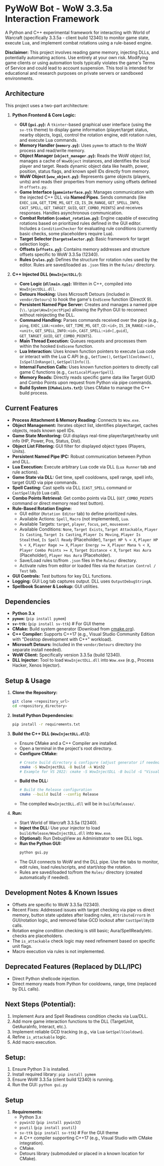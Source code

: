 # PyWoW Bot - WoW 3.3.5a Interaction Framework

A Python and C++ experimental framework for interacting with World of Warcraft (specifically 3.3.5a - client build 12340) to monitor game state, execute Lua, and implement combat rotations using a rule-based engine.

**Disclaimer:** This project involves reading game memory, injecting DLLs, and potentially automating actions. Use entirely at your own risk. Modifying game clients or using automation tools typically violates the game's Terms of Service and could lead to account suspension. This tool is intended for educational and research purposes on private servers or sandboxed environments.

## Architecture

This project uses a two-part architecture:

1.  **Python Frontend & Core Logic:**
    *   **GUI (`gui.py`):** A `tkinter`-based graphical user interface (using the `sv-ttk` theme) to display game information (player/target status, nearby objects, logs), control the rotation engine, edit rotation rules, and execute Lua commands.
    *   **Memory Handler (`memory.py`):** Uses `pymem` to attach to the WoW process and read/write memory.
    *   **Object Manager (`object_manager.py`):** Reads the WoW object list, manages a cache of `WowObject` instances, and identifies the local player and target. Reads dynamic object data like health, power, position, status flags, and known spell IDs directly from memory.
    *   **WoW Object (`wow_object.py`):** Represents game objects (players, units) and reads their properties from memory using offsets defined in `offsets.py`.
    *   **Game Interface (`gameinterface.py`):** Manages communication with the injected C++ DLL via **Named Pipes**. Sends commands (like `EXEC_LUA`, `GET_TIME_MS`, `GET_CD`, `IS_IN_RANGE`, `GET_SPELL_INFO`, `CAST_SPELL`, `GET_TARGET_GUID`, `GET_COMBO_POINTS`) and receives responses. Handles asynchronous communication.
    *   **Combat Rotation (`combat_rotation.py`):** Engine capable of executing rotations based on prioritized rules defined in the GUI editor. Includes a `ConditionChecker` for evaluating rule conditions (currently basic checks, some placeholders require Lua).
    *   **Target Selector (`targetselector.py`):** Basic framework for target selection logic.
    *   **Offsets (`offsets.py`):** Contains memory addresses and structure offsets specific to WoW 3.3.5a (12340).
    *   **Rules (`rules.py`):** Defines the structure for rotation rules used by the editor. Rules are saved/loaded as `.json` files in the `Rules/` directory.

2.  **C++ Injected DLL (`WowInjectDLL/`):**
    *   **Core Logic (`dllmain.cpp`):** Written in C++, compiled into `WowInjectDLL.dll`.
    *   **Detours Hooking:** Uses Microsoft Detours (included in `vendor/Detours`) to hook the game's `EndScene` function (DirectX 9).
    *   **Persistent Named Pipe Server:** Creates and manages a named pipe (`\\.\pipe\WowInjectPipe`) allowing the Python GUI to reconnect without reinjecting the DLL.
    *   **Command Handling:** Parses commands received over the pipe (e.g., `ping`, `EXEC_LUA:<code>`, `GET_TIME_MS`, `GET_CD:<id>`, `IS_IN_RANGE:<id>,<unit>`, `GET_SPELL_INFO:<id>`, `CAST_SPELL:<id>[,guid]`, `GET_TARGET_GUID`, `GET_COMBO_POINTS`).
    *   **Main Thread Execution:** Queues requests and processes them within the hooked `EndScene` function.
    *   **Lua Interaction:** Uses known function pointers to execute Lua code or interact with the Lua C API (e.g., `GetTime()`, `GetSpellCooldown()`, `IsSpellInRange()`, `GetSpellInfo()`).
    *   **Internal Function Calls:** Uses known function pointers to directly call game C functions (e.g., `CastLocalPlayerSpell`).
    *   **Memory Reads:** Directly reads specific game data like Target GUID and Combo Points upon request from Python via pipe commands.
    *   **Build System (`CMakeLists.txt`):** Uses CMake to manage the C++ build process.

## Current Features

*   **Process Attachment & Memory Reading:** Connects to `Wow.exe`.
*   **Object Management:** Iterates object list, identifies player/target, caches objects, reads known spell IDs.
*   **Game State Monitoring:** GUI displays real-time player/target/nearby unit info (HP, Power, Pos, Status, Dist).
*   **Object List Filtering:** GUI filter for displayed object types (Players, Units).
*   **Persistent Named Pipe IPC:** Robust communication between Python and DLL.
*   **Lua Execution:** Execute arbitrary Lua code via DLL (`Lua Runner` tab and rule actions).
*   **Game State via DLL:** Get time, spell cooldowns, spell range, spell info, target GUID via pipe commands.
*   **Spell Casting:** Cast spells via DLL (`CAST_SPELL` command or `CastSpellByID` Lua call).
*   **Combo Points Retrieval:** Get combo points via DLL (`GET_COMBO_POINTS` command or direct memory read test button).
*   **Rule-Based Rotation Engine:**
    *   GUI editor (`Rotation Editor` tab) to define prioritized rules.
    *   Available Actions: `Spell`, `Macro` (not implemented), `Lua`.
    *   Available Targets: `target`, `player`, `focus`, `pet`, `mouseover`.
    *   Available Conditions: `None`, `Target Exists`, `Target Attackable`, `Player Is Casting`, `Target Is Casting`, `Player Is Moving`, `Player Is Stealthed`, `Is Spell Ready` (Placeholder), `Target HP % < X`, `Player HP % < X`, `Player Rage >= X`, `Player Energy >= X`, `Player Mana % < X`, `Player Combo Points >= X`, `Target Distance < X`, `Target Has Aura` (Placeholder), `Player Has Aura` (Placeholder).
    *   Save/Load rules to/from `.json` files in the `Rules/` directory.
    *   Activate rules from editor or loaded files via the `Rotation Control / Test` tab.
*   **GUI Controls:** Test buttons for key DLL functions.
*   **Logging:** GUI Log tab captures output. DLL uses `OutputDebugStringA`.
*   **Spellbook Scanner & Lookup:** GUI utilities.

## Dependencies

*   **Python 3.x**
*   **`pymem`:** (`pip install pymem`)
*   **`sv-ttk`:** (`pip install sv-ttk`) # For GUI theme
*   **CMake:** Build system generator (Download from [cmake.org](https://cmake.org/download/)).
*   **C++ Compiler:** Supports C++17 (e.g., Visual Studio Community Edition with "Desktop development with C++" workload).
*   **Microsoft Detours:** Included in the `vendor/Detours` directory (no separate install needed).
*   **WoW Client:** Specifically version 3.3.5a (build 12340).
*   **DLL Injector:** Tool to load `WowInjectDLL.dll` into `Wow.exe` (e.g., Process Hacker, Xenos Injector).

## Setup & Usage

1.  **Clone the Repository:**
    ```bash
    git clone <repository_url>
    cd <repository_directory>
    ```

2.  **Install Python Dependencies:**
    ```bash
    pip install -r requirements.txt
    ```

3.  **Build the C++ DLL (`WowInjectDLL.dll`):**
    *   Ensure CMake and a C++ Compiler are installed.
    *   Open a terminal in the project's root directory.
    *   **Configure CMake:**
        ```bash
        # Create build directory & configure (adjust generator if needed, use Win32 for 32-bit WoW)
        cmake -S WowInjectDLL -B build -A Win32
        # Example for VS 2022: cmake -S WowInjectDLL -B build -G "Visual Studio 17 2022" -A Win32
        ```
    *   **Build the DLL:**
        ```bash
        # Build the Release configuration
        cmake --build build --config Release
        ```
    *   The compiled `WowInjectDLL.dll` will be in `build/Release/`.

4.  **Run:**
    *   Start World of Warcraft 3.3.5a (12340).
    *   **Inject the DLL:** Use your injector to load `build/Release/WowInjectDLL.dll` into `Wow.exe`.
    *   **(Optional):** Run DebugView as Administrator to see DLL logs.
    *   **Run the Python GUI:**
        ```bash
        python gui.py
        ```
    *   The GUI connects to WoW and the DLL pipe. Use the tabs to monitor, edit rules, load rules/scripts, and start/stop the rotation.
    *   Rules are saved/loaded to/from the `Rules/` directory (created automatically if needed).

## Development Notes & Known Issues

*   Offsets are specific to WoW 3.3.5a (12340).
*   Recent Fixes: Addressed issues with target checking via pipe vs direct memory, button state updates after loading rules, `AttributeError`s in GUI/rotation logic, and removed false GCD lockout after `CastSpellByID` calls.
*   Rotation engine condition checking is still basic; Aura/SpellReady/etc. checks are placeholders.
*   The `is_attackable` check logic may need refinement based on specific unit flags.
*   Macro execution via rules is not implemented.

## Deprecated Features (Replaced by DLL/IPC)

*   Direct Python shellcode injection.
*   Direct memory reads from Python for cooldowns, range, time (replaced by DLL calls).

## Next Steps (Potential):

1.  Implement Aura and Spell Readiness condition checks via Lua/DLL.
2.  Add more game interaction functions to the DLL (TargetUnit, GetAuraInfo, Interact, etc.).
3.  Implement reliable GCD tracking (e.g., via Lua `GetSpellCooldown`).
4.  Refine `is_attackable` logic.
5.  Add macro execution.

## Setup:

1.  Ensure Python 3 is installed.
2.  Install required library: `pip install pymem`
3.  Ensure WoW 3.3.5a (client build 12340) is running.
4.  Run the GUI: `python gui.py`

## Setup

1.  **Requirements:**
    *   Python 3.x
    *   `pywin32` (`pip install pywin32`)
    *   `psutil` (`pip install psutil`)
    *   `sv-ttk` (`pip install sv-ttk`) # For the GUI theme
    *   A C++ compiler supporting C++17 (e.g., Visual Studio with CMake integration).
    *   CMake.
    *   Detours library (submoduled or placed in a known location for CMake). 